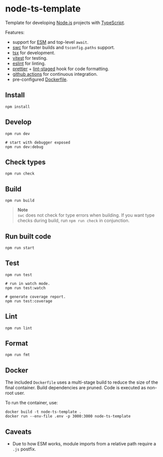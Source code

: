 # node-ts-template

Template for developing [Node.js](https://nodejs.org) projects with [TypeScript](https://www.typescriptlang.org).

Features:

- support for [ESM](https://nodejs.org/api/esm.html) and top-level `await`.
- [swc](https://swc.rs/) for faster builds and `tsconfig.paths` support.
- [tsx](https://github.com/esbuild-kit/tsx) for development.
- [vitest](https://vitest.dev/) for testing.
- [eslint](https://eslint.org) for linting.
- [prettier](https://prettier.io/) + [lint-staged](https://github.com/okonet/lint-staged) hook for code formatting.
- [github actions](https://docs.github.com/en/actions) for continuous integration.
- pre-configured [Dockerfile](https://docker.com).

## Install

```
npm install
```

## Develop

```
npm run dev

# start with debugger exposed
npm run dev:debug
```

## Check types

```
npm run check
```

## Build

```
npm run build
```

> **Note**  
> `swc` does not check for type errors when building. If you want type checks during build, run `npm run check` in conjunction.

## Run built code

```
npm run start
```

## Test

```
npm run test

# run in watch mode.
npm run test:watch

# generate coverage report.
npm run test:coverage
```

## Lint

```
npm run lint
```

## Format

```
npm run fmt
```

## Docker

The included `Dockerfile` uses a multi-stage build to reduce the size of the final container. Build dependencies are pruned. Code is executed as non-root user.

To run the container, use:

```
docker build -t node-ts-template .
docker run --env-file .env -p 3000:3000 node-ts-template
```

## Caveats

- Due to how ESM works, module imports from a relative path require a `.js` postfix.
